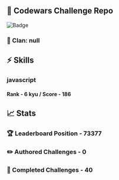 ## :trident: Codewars Challenge Repo
![Badge](https://www.codewars.com/users/scottworks/badges/large)
### :wolf: Clan: null
## :zap: Skills
### javascript
#### Rank - 6 kyu / Score - 186

## :chart_with_upwards_trend: Stats
### :trophy: Leaderboard Position - 73377
### :pencil2: Authored Challenges - 0
### :muscle: Completed Challenges - 40
